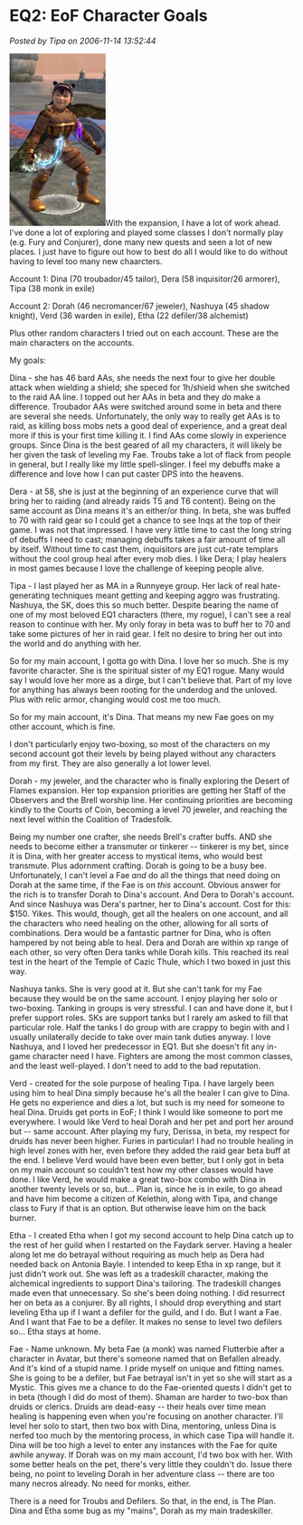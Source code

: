 # EQ2: EoF Character Goals

*Posted by Tipa on 2006-11-14 13:52:44*

![dinapdoll.jpg](../uploads/2006/11/dinapdoll.jpg)With the expansion, I have a lot of work ahead. I've done a lot of exploring and played some classes I don't normally play (e.g. Fury and Conjurer), done many new quests and seen a lot of new places. I just have to figure out how to best do all I would like to do without having to level too many new chaarcters.

Account 1: Dina (70 troubador/45 tailor), Dera (58 inquisitor/26 armorer), Tipa (38 monk in exile)

Account 2: Dorah (46 necromancer/67 jeweler), Nashuya (45 shadow knight), Verd (36 warden in exile), Etha (22 defiler/38 alchemist)

Plus other random characters I tried out on each account. These are the main characters on the accounts.

My goals:

Dina - she has 46 bard AAs, she needs the next four to give her double attack when wielding a shield; she speced for 1h/shield when she switched to the raid AA line. I topped out her AAs in beta and they *do* make a difference. Troubador AAs were switched around some in beta and there are several she needs. Unfortunately, the only way to really get AAs is to raid, as killing boss mobs nets a good deal of experience, and a great deal more if this is your first time killing it. I find AAs come slowly in experience groups. Since Dina is the best geared of all my characters, it will likely be her given the task of leveling my Fae. Troubs take a lot of flack from people in general, but I really like my little spell-slinger. I feel my debuffs make a difference and love how I can put caster DPS into the heavens.

Dera - at 58, she is just at the beginning of an experience curve that will bring her to raiding (and already raids T5 and T6 content). Being on the same account as Dina means it's an either/or thing. In beta, she was buffed to 70 with raid gear so I could get a chance to see Inqs at the top of their game. I was not that impressed. I have very little time to cast the long string of debuffs I need to cast; managing debuffs takes a fair amount of time all by itself. Without time to cast them, inquisitors are just cut-rate templars without the cool group heal after every mob dies. I like Dera; I play healers in most games because I love the challenge of keeping people alive.

Tipa - I last played her as MA in a Runnyeye group. Her lack of real hate-generating techniques meant getting and keeping aggro was frustrating. Nashuya, the SK, does this so much better. Despite bearing the name of one of my most beloved EQ1 characters (there, my rogue), I can't see a real reason to continue with her. My only foray in beta was to buff her to 70 and take some pictures of her in raid gear. I felt no desire to bring her out into the world and do anything with her.

So for my main account, I gotta go with Dina. I love her so much. She is my favorite character. She is the spiritual sister of my EQ1 rogue. Many would say I would love her more as a dirge, but I can't believe that. Part of my love for anything has always been rooting for the underdog and the unloved. Plus with relic armor, changing would cost me too much.

So for my main account, it's Dina. That means my new Fae goes on my other account, which is fine.

I don't particularly enjoy two-boxing, so most of the characters on my second account got their levels by being played without any characters from my first. They are also generally a lot lower level.

Dorah - my jeweler, and the character who is finally exploring the Desert of Flames expansion. Her top expansion priorities are getting her Staff of the Observers and the Brell worship line. Her continuing priorities are becoming kindly to the Courts of Coin, becoming a level 70 jeweler, and reaching the next level within the Coalition of Tradesfolk.

Being my number one crafter, she needs Brell's crafter buffs. AND she needs to become either a transmuter or tinkerer -- tinkerer is my bet, since it is Dina, with her greater access to mystical items, who would best transmute. Plus adornment crafting. Dorah is going to be a busy bee. Unfortunately, I can't level a Fae *and* do all the things that need doing on Dorah at the same time, if the Fae is on *this* account. Obvious answer for the rich is to transfer Dorah to Dina's account. And Dera to Dorah's account. And since Nashuya was Dera's partner, her to Dina's account. Cost for this: $150. Yikes. This would, though, get all the healers on one account, and all the characters who need healing on the other, allowing for all sorts of combinations. Dera would be a fantastic partner for Dina, who is often hampered by not being able to heal. Dera and Dorah are within xp range of each other, so very often Dera tanks while Dorah kills. This reached its real test in the heart of the Temple of Cazic Thule, which I two boxed in just this way.

Nashuya tanks. She is very good at it. But she can't tank for my Fae because they would be on the same account. I enjoy playing her solo or two-boxing. Tanking in groups is very stressful. I can and have done it, but I prefer support roles. SKs are support tanks but I rarely am asked to fill that particular role. Half the tanks I do group with are crappy to begin with and I usually unilaterally decide to take over main tank duties anyway. I love Nashuya, and I loved her predecessor in EQ1. But she doesn't fit any in-game character need I have. Fighters are among the most common classes, and the least well-played. I don't need to add to the bad reputation.

Verd - created for the sole purpose of healing Tipa. I have largely been using him to heal Dina simply because he's all the healer I can give to Dina. He gets no experience and dies a lot, but such is my need for someone to heal Dina. Druids get ports in EoF; I think I would like someone to port me everywhere. I would like Verd to heal Dorah and her pet and port her around but -- same account. After playing my fury, Derissa, in beta, my respect for druids has never been higher. Furies in particular! I had no trouble healing in high level zones with her, even before they added the raid gear beta buff at the end. I believe Verd would have been even better, but I only got in beta on my main account so couldn't test how my other classes would have done. I like Verd, he would make a great two-box combo with Dina in another twenty levels or so, but... Plan is, since he is in exile, to go ahead and have him become a citizen of Kelethin, along with Tipa, and change class to Fury if that is an option. But otherwise leave him on the back burner.

Etha - I created Etha when I got my second account to help Dina catch up to the rest of her guild when I restarted on the Faydark server. Having a healer along let me do betrayal without requiring as much help as Dera had needed back on Antonia Bayle. I intended to keep Etha in xp range, but it just didn't work out. She was left as a tradeskill character, making the alchemical ingredients to support Dina's tailoring. The tradeskill changes made even that unnecessary. So she's been doing nothing. I did resurrect her on beta as a conjurer. By all rights, I should drop everything and start leveling Etha up if I want a defiler for the guild, and I do. But I want a Fae. And I want that Fae to be a defiler. It makes no sense to level two defilers so... Etha stays at home.

Fae - Name unknown. My beta Fae (a monk) was named Flutterbie after a character in Avatar, but there's someone named that on Befallen already. And it's kind of a stupid name. I pride myself on unique and fitting names. She is going to be a defiler, but Fae betrayal isn't in yet so she will start as a Mystic. This gives me a chance to do the Fae-oriented quests I didn't get to in beta (though I did do most of them). Shaman are harder to two-box than druids or clerics. Druids are dead-easy -- their heals over time mean healing is happening even when you're focusing on another character. I'll level her solo to start, then two box with Dina, mentoring, unless Dina is nerfed too much by the mentoring process, in which case Tipa will handle it. Dina will be too high a level to enter any instances with the Fae for quite awhile anyway. If Dorah was on my main account, I'd two box with her. With some better heals on the pet, there's very little they couldn't do. Issue there being, no point to leveling Dorah in her adventure class -- there are too many necros already. No need for monks, either.

There is a need for Troubs and Defilers. So that, in the end, is The Plan. Dina and Etha some bug as my "mains", Dorah as my main tradeskiller.

